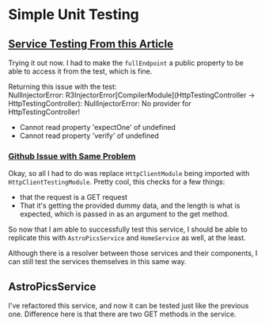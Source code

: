 # Simple Unit Testing

## [Service Testing From this Article](https://blog.knoldus.com/unit-testing-of-angular-service-with-httpclient/)

Trying it out now. I had to make the `fullEndpoint` a public property to be able to access it from the test, which is fine.  

Returning this issue with the test:  
NullInjectorError: R3InjectorError[CompilerModule](HttpTestingController -> HttpTestingController):
  NullInjectorError: No provider for HttpTestingController!

- Cannot read property 'expectOne' of undefined
- Cannot read property 'verify' of undefined

### [Github Issue with Same Problem](https://github.com/angular/angular/issues/18499)

Okay, so all I had to do was replace `HttpClientModule` being imported with `HttpClientTestingModule`.
Pretty cool, this checks for a few things:

- that the request is a GET request
- That it's getting the provided dummy data, and the length is what is expected, which is passed in as an argument to the get method.  

So now that I am able to successfully test this service, I should be able to replicate this with `AstroPicsService` and `HomeService` as well, at the least.  

Although there is a resolver between those services and their components, I can still test the services themselves in this same way.

## AstroPicsService

I've refactored this service, and now it can be tested just like the previous one.
Difference here is that there are two GET methods in the service.

